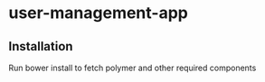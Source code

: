 # user-management-app

## Installation
Run bower install to fetch polymer and other required components

